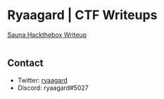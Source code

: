 # Ryaagard | CTF Writeups

[Sauna Hackthebox Writeup](https://ryaagard.github.io/sauna)



<pre>
</pre>

## Contact

- Twitter: [ryaagard](https://twitter.com/ryaagard)
- Discord: ryaagard#5027

